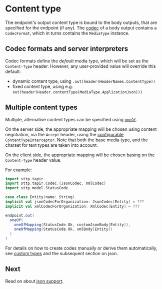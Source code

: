 # Content type

The endpoint's output content type is bound to the body outputs, that are specified for the endpoint (if any). The 
[codec](codecs.md) of a body output contains a `CodecFormat`, which in turns contains the `MediaType` instance.

## Codec formats and server interpreters

Codec formats define the *default* media type, which will be set as the `Content-Type` header. However, any 
user-provided value will override this default:

* dynamic content type, using `.out(header(HeaderNames.ContentType))`
* fixed content type, using e.g. `out(header(Header.contentType(MediaType.ApplicationJson)))`

## Multiple content types

Multiple, alternative content types can be specified using [`oneOf`](oneof.md). 

On the server side, the appropriate mapping will be chosen using content negotiation, via the `Accept` header, using
the [configurable](../server/options.md) `ContentTypeInterceptor`. Note that both the base media type, and the charset
for text types are taken into account.

On the client side, the appropriate mapping will be chosen basing on the `Content-Type` header value.

For example:

```scala
import sttp.tapir._
import sttp.tapir.Codec.{JsonCodec, XmlCodec}
import sttp.model.StatusCode

case class Entity(name: String)
implicit val jsonCodecForOrganization: JsonCodec[Entity] = ???
implicit val xmlCodecForOrganization: XmlCodec[Entity] = ???

endpoint.out(
  oneOf(
    oneOfMapping(StatusCode.Ok, customJsonBody[Entity]),
    oneOfMapping(StatusCode.Ok, xmlBody[Entity])
  )
)
```

For details on how to create codes manually or derive them automatically, see [custom types](customtypes.md) and the
subsequent section on json.

## Next

Read on about [json support](json.md).